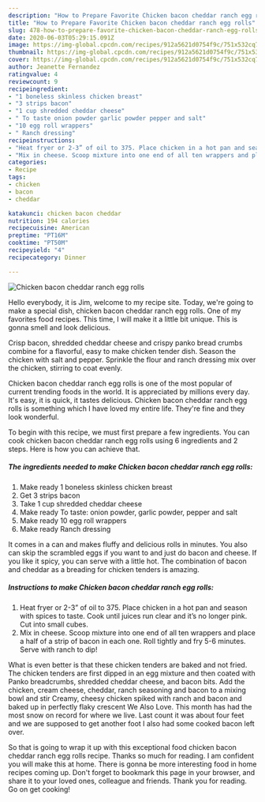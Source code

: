```yaml
---
description: "How to Prepare Favorite Chicken bacon cheddar ranch egg rolls"
title: "How to Prepare Favorite Chicken bacon cheddar ranch egg rolls"
slug: 478-how-to-prepare-favorite-chicken-bacon-cheddar-ranch-egg-rolls
date: 2020-06-03T05:29:15.091Z
image: https://img-global.cpcdn.com/recipes/912a5621d0754f9c/751x532cq70/chicken-bacon-cheddar-ranch-egg-rolls-recipe-main-photo.jpg
thumbnail: https://img-global.cpcdn.com/recipes/912a5621d0754f9c/751x532cq70/chicken-bacon-cheddar-ranch-egg-rolls-recipe-main-photo.jpg
cover: https://img-global.cpcdn.com/recipes/912a5621d0754f9c/751x532cq70/chicken-bacon-cheddar-ranch-egg-rolls-recipe-main-photo.jpg
author: Jeanette Fernandez
ratingvalue: 4
reviewcount: 9
recipeingredient:
- "1 boneless skinless chicken breast"
- "3 strips bacon"
- "1 cup shredded cheddar cheese"
- " To taste onion powder garlic powder pepper and salt"
- "10 egg roll wrappers"
- " Ranch dressing"
recipeinstructions:
- "Heat fryer or 2-3” of oil to 375. Place chicken in a hot pan and season with spices to taste. Cook until juices run clear and it’s no longer pink. Cut into small cubes."
- "Mix in cheese. Scoop mixture into one end of all ten wrappers and place a half of a strip of bacon in each one. Roll tightly and fry 5-6 minutes. Serve with ranch to dip!"
categories:
- Recipe
tags:
- chicken
- bacon
- cheddar

katakunci: chicken bacon cheddar 
nutrition: 194 calories
recipecuisine: American
preptime: "PT16M"
cooktime: "PT50M"
recipeyield: "4"
recipecategory: Dinner

---
```



![Chicken bacon cheddar ranch egg rolls](https://img-global.cpcdn.com/recipes/912a5621d0754f9c/751x532cq70/chicken-bacon-cheddar-ranch-egg-rolls-recipe-main-photo.jpg)

Hello everybody, it is Jim, welcome to my recipe site. Today, we're going to make a special dish, chicken bacon cheddar ranch egg rolls. One of my favorites food recipes. This time, I will make it a little bit unique. This is gonna smell and look delicious.

Crisp bacon, shredded cheddar cheese and crispy panko bread crumbs combine for a flavorful, easy to make chicken tender dish. Season the chicken with salt and pepper. Sprinkle the flour and ranch dressing mix over the chicken, stirring to coat evenly.

Chicken bacon cheddar ranch egg rolls is one of the most popular of current trending foods in the world. It is appreciated by millions every day. It's easy, it is quick, it tastes delicious. Chicken bacon cheddar ranch egg rolls is something which I have loved my entire life. They're fine and they look wonderful.


To begin with this recipe, we must first prepare a few ingredients. You can cook chicken bacon cheddar ranch egg rolls using 6 ingredients and 2 steps. Here is how you can achieve that.

##### The ingredients needed to make Chicken bacon cheddar ranch egg rolls:

1. Make ready 1 boneless skinless chicken breast
1. Get 3 strips bacon
1. Take 1 cup shredded cheddar cheese
1. Make ready  To taste: onion powder, garlic powder, pepper and salt
1. Make ready 10 egg roll wrappers
1. Make ready  Ranch dressing


It comes in a can and makes fluffy and delicious rolls in minutes. You also can skip the scrambled eggs if you want to and just do bacon and cheese. If you like it spicy, you can serve with a little hot. The combination of bacon and cheddar as a breading for chicken tenders is amazing. 

##### Instructions to make Chicken bacon cheddar ranch egg rolls:

1. Heat fryer or 2-3” of oil to 375. Place chicken in a hot pan and season with spices to taste. Cook until juices run clear and it’s no longer pink. Cut into small cubes.
1. Mix in cheese. Scoop mixture into one end of all ten wrappers and place a half of a strip of bacon in each one. Roll tightly and fry 5-6 minutes. Serve with ranch to dip!


What is even better is that these chicken tenders are baked and not fried. The chicken tenders are first dipped in an egg mixture and then coated with Panko breadcrumbs, shredded cheddar cheese, and bacon bits. Add the chicken, cream cheese, cheddar, ranch seasoning and bacon to a mixing bowl and stir Creamy, cheesy chicken spiked with ranch and bacon and baked up in perfectly flaky crescent We Also Love. This month has had the most snow on record for where we live. Last count it was about four feet and we are supposed to get another foot I also had some cooked bacon left over. 

So that is going to wrap it up with this exceptional food chicken bacon cheddar ranch egg rolls recipe. Thanks so much for reading. I am confident you will make this at home. There is gonna be more interesting food in home recipes coming up. Don't forget to bookmark this page in your browser, and share it to your loved ones, colleague and friends. Thank you for reading. Go on get cooking!
